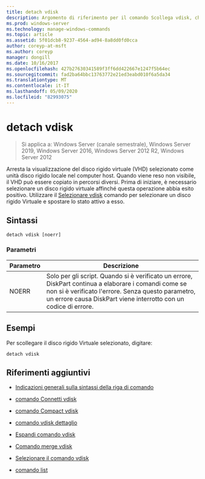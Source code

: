 ```yaml
---
title: detach vdisk
description: Argomento di riferimento per il comando Scollega vdisk, che consente di arrestare il disco rigido virtuale (VHD) selezionato come unità disco rigido locale nel computer host.
ms.prod: windows-server
ms.technology: manage-windows-commands
ms.topic: article
ms.assetid: 5f01dcb8-9237-4564-ad94-8a8dd0fd0cca
author: coreyp-at-msft
ms.author: coreyp
manager: dongill
ms.date: 10/16/2017
ms.openlocfilehash: 427b27630341589f3ff6dd422667e1247f5b64ec
ms.sourcegitcommit: fad2ba64bbc13763772e21ed3eabd010f6a5da34
ms.translationtype: MT
ms.contentlocale: it-IT
ms.lasthandoff: 05/09/2020
ms.locfileid: "82993075"
---
```

# <a name="detach-vdisk"></a>detach vdisk

> Si applica a: Windows Server (canale semestrale), Windows Server 2019, Windows Server 2016, Windows Server 2012 R2, Windows Server 2012

Arresta la visualizzazione del disco rigido virtuale (VHD) selezionato come unità disco rigido locale nel computer host. Quando viene reso non visibile, il VHD può essere copiato in percorsi diversi. Prima di iniziare, è necessario selezionare un disco rigido virtuale affinché questa operazione abbia esito positivo. Utilizzare il [Selezionare vdisk](select-vdisk.md) comando per selezionare un disco rigido Virtuale e spostare lo stato attivo a esso.


## <a name="syntax"></a>Sintassi

```
detach vdisk [noerr]
```

### <a name="parameters"></a>Parametri

| Parametro | Descrizione |
| --------- | ----------- |
| NOERR | Solo per gli script. Quando si è verificato un errore, DiskPart continua a elaborare i comandi come se non si è verificato l'errore. Senza questo parametro, un errore causa DiskPart viene interrotto con un codice di errore. |

## <a name="examples"></a>Esempi

Per scollegare il disco rigido Virtuale selezionato, digitare:

```
detach vdisk
```

## <a name="additional-references"></a>Riferimenti aggiuntivi

- [Indicazioni generali sulla sintassi della riga di comando](command-line-syntax-key.md)

- [comando Connetti vdisk](attach-vdisk.md)

- [comando Compact vdisk](compact-vdisk.md)

- [comando vdisk dettaglio](detail-vdisk.md)

- [Espandi comando vdisk](expand-vdisk.md)

- [Comando merge vdisk](merge-vdisk.md)

- [Selezionare il comando vdisk](select-vdisk.md)

- [comando list](list.md)
